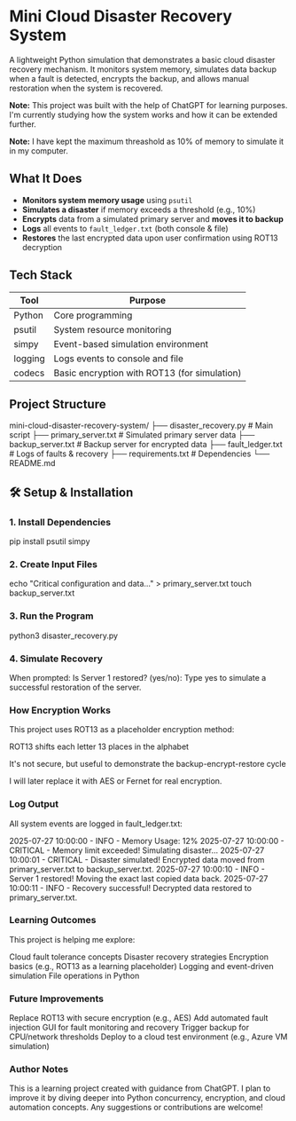 # Mini Cloud Disaster Recovery System

A lightweight Python simulation that demonstrates a basic cloud disaster recovery mechanism. It monitors system memory, simulates data backup when a fault is detected, encrypts the backup, and allows manual restoration when the system is recovered.

**Note:** This project was built with the help of ChatGPT for learning purposes. I'm currently studying how the system works and how it can be extended further.

**Note:** I have kept the maximum threashold as 10% of memory to simulate it in my computer. 

## What It Does

-  **Monitors system memory usage** using `psutil`
-  **Simulates a disaster** if memory exceeds a threshold (e.g., 10%)
-  **Encrypts** data from a simulated primary server and **moves it to backup**
-  **Logs** all events to `fault_ledger.txt` (both console & file)
-  **Restores** the last encrypted data upon user confirmation using ROT13 decryption

##  Tech Stack

| Tool       | Purpose                                      |
|------------|----------------------------------------------|
| Python     | Core programming                             |
| psutil     | System resource monitoring                   |
| simpy      | Event-based simulation environment           |
| logging    | Logs events to console and file              |
| codecs     | Basic encryption with ROT13 (for simulation) |

## Project Structure

mini-cloud-disaster-recovery-system/
├── disaster_recovery.py # Main script
├── primary_server.txt # Simulated primary server data
├── backup_server.txt # Backup server for encrypted data
├── fault_ledger.txt # Logs of faults & recovery
├── requirements.txt # Dependencies
└── README.md 

## 🛠 Setup & Installation

### 1. Install Dependencies

pip install psutil simpy

### 2. Create Input Files

echo "Critical configuration and data..." > primary_server.txt
touch backup_server.txt

### 3. Run the Program

python3 disaster_recovery.py

### 4. Simulate Recovery

When prompted:
Is Server 1 restored? (yes/no):
Type yes to simulate a successful restoration of the server.

### How Encryption Works
This project uses ROT13 as a placeholder encryption method:

ROT13 shifts each letter 13 places in the alphabet

It's not secure, but useful to demonstrate the backup-encrypt-restore cycle

I will later replace it with AES or Fernet for real encryption.

### Log Output
All system events are logged in fault_ledger.txt:

2025-07-27 10:00:00 - INFO - Memory Usage: 12%
2025-07-27 10:00:00 - CRITICAL - Memory limit exceeded! Simulating disaster...
2025-07-27 10:00:01 - CRITICAL - Disaster simulated! Encrypted data moved from primary_server.txt to backup_server.txt.
2025-07-27 10:00:10 - INFO - Server 1 restored! Moving the exact last copied data back.
2025-07-27 10:00:11 - INFO - Recovery successful! Decrypted data restored to primary_server.txt.

### Learning Outcomes
This project is helping me explore:

Cloud fault tolerance concepts
Disaster recovery strategies
Encryption basics (e.g., ROT13 as a learning placeholder)
Logging and event-driven simulation
File operations in Python

### Future Improvements
Replace ROT13 with secure encryption (e.g., AES)
Add automated fault injection
GUI for fault monitoring and recovery
Trigger backup for CPU/network thresholds
Deploy to a cloud test environment (e.g., Azure VM simulation)

### Author Notes
This is a learning project created with guidance from ChatGPT. I plan to improve it by diving deeper into Python concurrency, encryption, and cloud automation concepts. Any suggestions or contributions are welcome!
